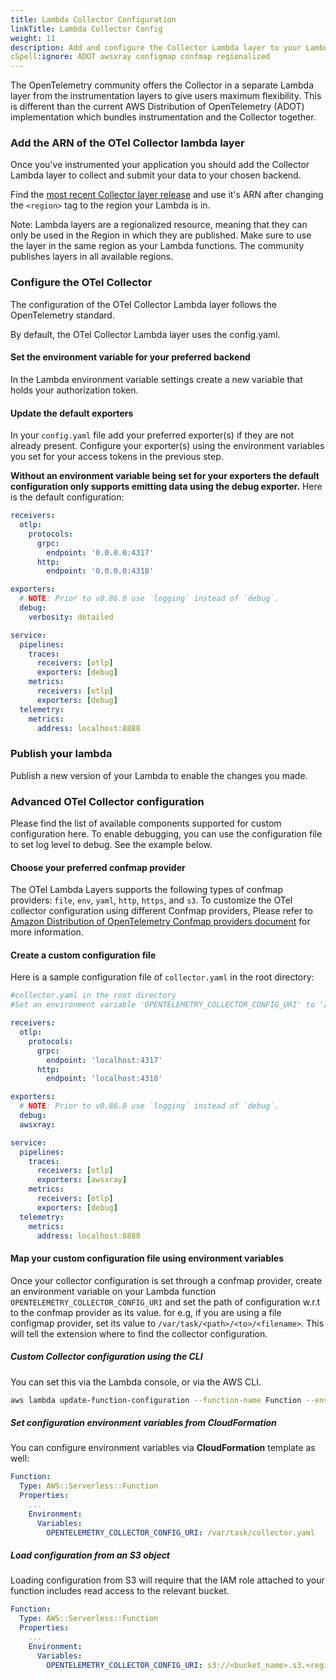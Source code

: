 ```yaml
---
title: Lambda Collector Configuration
linkTitle: Lambda Collector Config
weight: 11
description: Add and configure the Collector Lambda layer to your Lambda
cSpell:ignore: ADOT awsxray configmap confmap regionalized
---
```


The OpenTelemetry community offers the Collector in a separate Lambda layer from
the instrumentation layers to give users maximum flexibility. This is different
than the current AWS Distribution of OpenTelemetry (ADOT) implementation which
bundles instrumentation and the Collector together.

### Add the ARN of the OTel Collector lambda layer

Once you've instrumented your application you should add the Collector Lambda
layer to collect and submit your data to your chosen backend.

Find the
[most recent Collector layer release](https://github.com/open-telemetry/opentelemetry-lambda/releases)
and use it's ARN after changing the `<region>` tag to the region your Lambda is
in.

Note: Lambda layers are a regionalized resource, meaning that they can only be
used in the Region in which they are published. Make sure to use the layer in
the same region as your Lambda functions. The community publishes layers in all
available regions.

### Configure the OTel Collector

The configuration of the OTel Collector Lambda layer follows the OpenTelemetry
standard.

By default, the OTel Collector Lambda layer uses the config.yaml.

#### Set the environment variable for your preferred backend

In the Lambda environment variable settings create a new variable that holds
your authorization token.

#### Update the default exporters

In your `config.yaml` file add your preferred exporter(s) if they are not
already present. Configure your exporter(s) using the environment variables you
set for your access tokens in the previous step.

**Without an environment variable being set for your exporters the default
configuration only supports emitting data using the debug exporter.** Here is
the default configuration:

```yaml
receivers:
  otlp:
    protocols:
      grpc:
        endpoint: '0.0.0.0:4317'
      http:
        endpoint: '0.0.0.0:4318'

exporters:
  # NOTE: Prior to v0.86.0 use `logging` instead of `debug`.
  debug:
    verbosity: detailed

service:
  pipelines:
    traces:
      receivers: [otlp]
      exporters: [debug]
    metrics:
      receivers: [otlp]
      exporters: [debug]
  telemetry:
    metrics:
      address: localhost:8888
```

### Publish your lambda

Publish a new version of your Lambda to enable the changes you made.

### Advanced OTel Collector configuration

Please find the list of available components supported for custom configuration
here. To enable debugging, you can use the configuration file to set log level
to debug. See the example below.

#### Choose your preferred confmap provider

The OTel Lambda Layers supports the following types of confmap providers:
`file`, `env`, `yaml`, `http`, `https`, and `s3`. To customize the OTel
collector configuration using different Confmap providers, Please refer to
[Amazon Distribution of OpenTelemetry Confmap providers document](https://aws-otel.github.io/docs/components/confmap-providers#confmap-providers-supported-by-the-adot-collector)
for more information.

#### Create a custom configuration file

Here is a sample configuration file of `collector.yaml` in the root directory:

```yaml
#collector.yaml in the root directory
#Set an environment variable 'OPENTELEMETRY_COLLECTOR_CONFIG_URI' to '/var/task/collector.yaml'

receivers:
  otlp:
    protocols:
      grpc:
        endpoint: 'localhost:4317'
      http:
        endpoint: 'localhost:4318'

exporters:
  # NOTE: Prior to v0.86.0 use `logging` instead of `debug`.
  debug:
  awsxray:

service:
  pipelines:
    traces:
      receivers: [otlp]
      exporters: [awsxray]
    metrics:
      receivers: [otlp]
      exporters: [debug]
  telemetry:
    metrics:
      address: localhost:8888
```

#### Map your custom configuration file using environment variables

Once your collector configuration is set through a confmap provider, create an
environment variable on your Lambda function
`OPENTELEMETRY_COLLECTOR_CONFIG_URI` and set the path of configuration w.r.t to
the confmap provider as its value. for e.g, if you are using a file configmap
provider, set its value to `/var/task/<path>/<to>/<filename>`. This will tell
the extension where to find the collector configuration.

##### Custom Collector configuration using the CLI

You can set this via the Lambda console, or via the AWS CLI.

```bash
aws lambda update-function-configuration --function-name Function --environment Variables={OPENTELEMETRY_COLLECTOR_CONFIG_URI=/var/task/collector.yaml}
```

##### Set configuration environment variables from CloudFormation

You can configure environment variables via **CloudFormation** template as well:

```yaml
Function:
  Type: AWS::Serverless::Function
  Properties:
    ...
    Environment:
      Variables:
        OPENTELEMETRY_COLLECTOR_CONFIG_URI: /var/task/collector.yaml
```

##### Load configuration from an S3 object

Loading configuration from S3 will require that the IAM role attached to your
function includes read access to the relevant bucket.

```yaml
Function:
  Type: AWS::Serverless::Function
  Properties:
    ...
    Environment:
      Variables:
        OPENTELEMETRY_COLLECTOR_CONFIG_URI: s3://<bucket_name>.s3.<region>.amazonaws.com/collector_config.yaml
```
